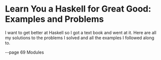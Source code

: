# Learn You a Haskell for Great Good: Examples and Problems

I want to get better at Haskell so I got a text book and went at it. Here are all my solutions to the problems I solved and all the examples I followed along to.


--page 69 Modules
